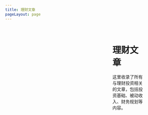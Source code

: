 ```yaml
---
title: 理财文章
pageLayout: page
---
```


<div class="theme-page">
  <div class="sidebar">
    <ThemeFilter 
      theme="wealth" 
      @update:filteredArticles="handleFilteredArticles"
    />
  </div>
  <div class="main-content">
    <h1>理财文章</h1>
    <p>这里收录了所有与理财投资相关的文章，包括投资基础、被动收入、财务规划等内容。</p>
    <div class="filtered-articles">
      <ArticleList 
        theme="wealth" 
        :articles="filteredArticles"
      />
    </div>
  </div>
</div>

<script setup>
import { ref } from 'vue'

// 存储筛选后的文章数据
const filteredArticles = ref([])

// 处理筛选结果
const handleFilteredArticles = (articles) => {
  filteredArticles.value = articles
}
</script>

<style scoped>
.theme-page {
  display: grid;
  grid-template-columns: 300px 1fr;
  gap: 2rem;
  max-width: calc(1440px - 64px);
  overflow: hidden;
  width: 100%;
  margin: 2rem auto;
  padding: 0 1rem;
  box-sizing:border-box;
}
.filtered-articles {
  margin-top: 1rem;
}

.sidebar {
  position: sticky;
  top: 2rem;
  /* max-height: calc(100vh - 64px - 4rem); 
  overflow-y: auto; */
}

.main-content {
  padding-right: 2rem;
}

/* 响应式设计 */
@media (max-width: 768px) {
  .theme-page {
    grid-template-columns: 1fr;
    gap: 1rem;
    padding: 0 0.5rem;
  }
  
  .sidebar {
    position: static;
  }
  
  .main-content {
    padding-right: 0;
  }
}
</style>
